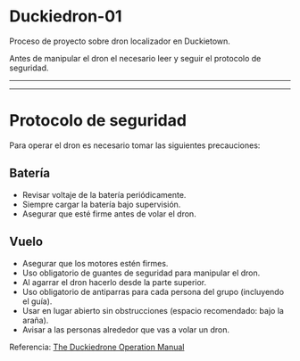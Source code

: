# Duckiedron-01
Proceso de proyecto sobre dron localizador en Duckietown.

Antes de manipular el dron el necesario leer y seguir el protocolo de seguridad.

--------------------------------
--------------------------------

# Protocolo de seguridad

Para operar el dron es necesario tomar las siguientes precauciones: 

## Batería 
- Revisar voltaje de la batería periódicamente.
- Siempre cargar la batería bajo supervisión. 
- Asegurar que esté firme antes de volar el dron.

## Vuelo 
- Asegurar que los motores estén firmes. 
- Uso obligatorio de guantes de seguridad para manipular el dron. 
- Al agarrar el dron hacerlo desde la parte superior. 
- Uso obligatorio de antiparras para cada persona del grupo (incluyendo el guía).
- Usar en lugar abierto sin obstrucciones (espacio recomendado: bajo la araña).
- Avisar a las personas alrededor que vas a volar un dron.

Referencia: [The Duckiedrone Operation Manual](https://docs.duckietown.com/daffy/opmanual-duckiedrone/building-start/safety.html)
